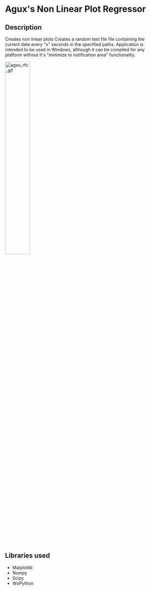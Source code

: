 
# Agux's Non Linear Plot Regressor

## Description
Creates non linear plots
Creates a random text file file containing the current date every "x" seconds in the specified paths.
Application is intended to be used in Windows, although it can be compiled for any platform without it's "minimize to notification area" functionality.

<!-- ![screen-gif](./prueba_rando_creator.gif) -->
<img src="https://github.com/aguxone/agux_random_file_creator/blob/gif_storage/prueba_rando_creator.gif?raw=true" alt="agxu_rfc_gif" width="40%" height="40%">

## Libraries used
- Matplotlib
- Numpy
- Scipy
- WxPython
